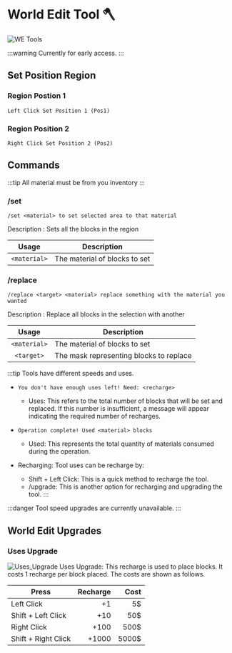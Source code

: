 # World Edit Tool 🪓

![WE Tools](\img\doc\features\we_tools\WE_Tool.gif)

:::warning
Currently for early access.
:::

## Set Position Region

### Region Postion 1

```
Left Click Set Position 1 (Pos1)
```

### Region Position 2

```
Right Click Set Position 2 (Pos2)
```

## Commands

:::tip
All material must be from you inventory
:::

### /set

```
/set <material> to set selected area to that material
```

Description : Sets all the blocks in the region

|    Usage     | Description                   |
| :----------: | ----------------------------- |
| `<material>` | The material of blocks to set |

### /replace

```
/replace <target> <material> replace something with the material you wanted
```

Description : Replace all blocks in the selection with another

|    Usage     | Description                             |
| :----------: | --------------------------------------- |
| `<material>` | The material of blocks to set           |
|  `<target>`  | The mask representing blocks to replace |

:::tip
Tools have different speeds and uses.

- `You don't have enough uses left! Need: <recharge>`
  - Uses: This refers to the total number of blocks that will be set and replaced. If this number is insufficient, a message will appear indicating the required number of recharges.
- `Operation complete! Used <material> blocks`
  - Used: This represents the total quantity of materials consumed during the operation.
- Recharging: Tool uses can be recharge by:

  - Shift + Left Click: This is a quick method to recharge the tool.
  - /upgrade: This is another option for recharging and upgrading the tool.
    :::

:::danger
Tool speed upgrades are currently unavailable.
:::

## World Edit Upgrades

<!-- ### Speed Upgrade

![Speed_Upgrade](/img/doc/features/we_tools/Speed_Upgrade.png)
Speed Upgrade: This upgrade enhances the speed capabilities of the tool. This will allow players to construct things at an increased speed, as follows:

| Level | `<material>`/s |     Cost |
| :---- | -------------: | -------: |
| I     |            `5` |  default | -->

### Uses Upgrade

![Uses_Upgrade](/img/doc/features/we_tools/Uses_Upgrade.png)
Uses Upgrade: This recharge is used to place blocks. It costs 1 recharge per block placed. The costs are shown as follows.

| Press               | Recharge |  Cost |
| ------------------- | -------: | ----: |
| Left Click          |       +1 |    5$ |
| Shift + Left Click  |      +10 |   50$ |
| Right Click         |     +100 |  500$ |
| Shift + Right Click |    +1000 | 5000$ |
